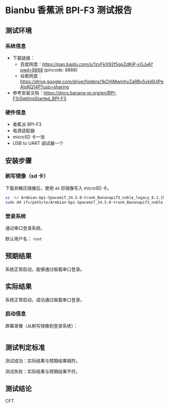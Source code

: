 # Bianbu 香蕉派 BPI-F3 测试报告

## 测试环境

### 系统信息

- 下载链接：
  - 百度网盘：https://pan.baidu.com/s/1zvFkX92f5gpZdKjP-vGJvA?pwd=8888 (pincode: 8888)
  - 谷歌网盘：https://drive.google.com/drive/folders/1kCHiMwjnhvZaRBy5vkj6UlPeAlpRQ14P?usp=sharing
- 参考安装文档：https://docs.banana-pi.org/en/BPI-F3/GettingStarted_BPI-F3

### 硬件信息

- 香蕉派 BPI-F3
- 电源适配器
- microSD 卡一张
- USB to UART 调试器一个

## 安装步骤

### 刷写镜像（sd 卡）

下载并解压镜像后，使用 `dd` 将镜像写入 microSD 卡。

```bash
xz -kd Armbian-bpi-SpacemiT_24.5.0-trunk_Bananapif3_noble_legacy_6.1.15_xfce_desktop.img.xz
sudo dd if=/path/to/Armbian-bpi-SpacemiT_24.5.0-trunk_Bananapif3_noble_legacy_6.1.15_xfce_desktop.img of=/dev/your-device bs=1M status=progress
```

### 登录系统

通过串口登录系统。

默认用户名： `root`

## 预期结果

系统正常启动，能够通过板载串口登录。

## 实际结果

系统正常启动，成功通过板载串口登录。

### 启动信息

屏幕录像（从刷写镜像到登录系统）：


```log
```

## 测试判定标准

测试成功：实际结果与预期结果相符。

测试失败：实际结果与预期结果不符。

## 测试结论

CFT